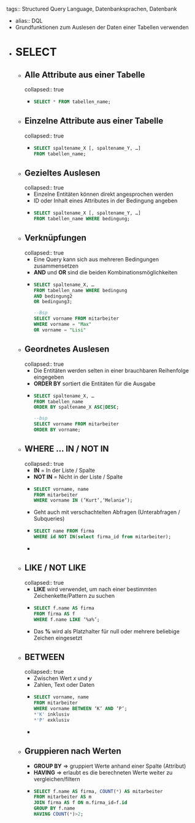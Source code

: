 tags:: Structured Query Language, Datenbanksprachen, Datenbank

- alias:: DQL
- Grundfunktionen zum Auslesen der Daten einer Tabellen verwenden
- # SELECT
	- ## Alle Attribute aus einer Tabelle
	  collapsed:: true
		- ```sql
		  SELECT * FROM tabellen_name; 
		  ```
	- ## Einzelne Attribute aus einer Tabelle
	  collapsed:: true
		- ```sql
		  SELECT spaltename_X [, spaltename_Y, …] 
		  FROM tabellen_name;
		  
		  ```
	- ## Gezieltes Auslesen
	  collapsed:: true
		- Einzelne Entitäten können direkt angesprochen werden
		- ID oder Inhalt eines Attributes in der Bedingung angeben
		- ```sql
		  SELECT spaltename_X [, spaltename_Y, …]
		  FROM tabellen_name WHERE bedingung;
		  ```
	- ## Verknüpfungen
	  collapsed:: true
		- Eine Query kann sich aus mehreren Bedingungen zusammensetzen
		- **AND** und **OR** sind die beiden Kombinationsmöglichkeiten
		- ```sql
		  SELECT spaltename_X, …
		  FROM tabellen_name WHERE bedingung
		  AND bedingung2
		  OR bedingung3;
		  
		  --Bsp
		  SELECT vorname FROM mitarbeiter
		  WHERE vorname = "Max"
		  OR vorname = "Lisi"
		  ```
	- ## Geordnetes Auslesen
	  collapsed:: true
		- Die Entitäten werden selten in einer brauchbaren Reihenfolge eingegeben
		- **ORDER BY** sortiert die Entitäten für die Ausgabe
		- ```sql
		  SELECT spaltename_X, …
		  FROM tabellen_name
		  ORDER BY spaltename_X ASC|DESC;
		  
		  --bsp
		  SELECT vorname FROM mitarbeiter
		  ORDER BY vorname;
		  ```
	- ## WHERE … IN / NOT IN
	  collapsed:: true
		- **IN** = In der Liste / Spalte
		- **NOT IN** = Nicht in der Liste / Spalte
		- ```sql
		  SELECT vorname, name
		  FROM mitarbeiter
		  WHERE vorname IN (’Kurt‘,‘Melanie‘);
		  
		  ```
		- Geht auch mit verschachtelten Abfragen (Unterabfragen / Subqueries)
		- ```sql
		  SELECT name FROM firma
		  WHERE id NOT IN(select firma_id from mitarbeiter);
		  
		  ```
		-
	- ## LIKE / NOT LIKE
	  collapsed:: true
		- **LIKE** wird verwendet, um nach einer bestimmten Zeichenkette/Pattern zu suchen
		- ```sql
		  SELECT f.name AS firma
		  FROM firma AS f
		  WHERE f.name LIKE ‘%a%’;
		  ```
		- Das **%** wird als Platzhalter für null oder mehrere beliebige Zeichen eingesetzt
	- ## BETWEEN
	  collapsed:: true
		- Zwischen Wert *x* und *y*
		- Zahlen, Text oder Daten
		- ```sql
		  SELECT vorname, name
		  FROM mitarbeiter
		  WHERE vorname BETWEEN ‘K‘ AND ‘P‘;
		  *'K' inklusiv
		  *'P' exklusiv
		  ```
		-
	- ## Gruppieren nach Werten
		- **GROUP BY** => gruppiert Werte anhand einer Spalte (Attribut)
		- **HAVING** => erlaubt es die berechneten Werte weiter zu vergleichen/filtern
		- ```sql
		  SELECT f.name AS firma, COUNT(*) AS mitarbeiter
		  FROM mitarbeiter AS m
		  JOIN firma AS f ON m.firma_id=f.id
		  GROUP BY f.name
		  HAVING COUNT(*)>2;	 
		  ```
